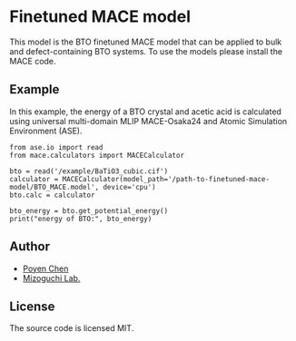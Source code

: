 # Finetuned MACE model
This model is the BTO finetuned MACE model that can be applied to bulk and defect-containing BTO systems. To use the models please install the MACE code.

## Example
In this example, the energy of a BTO crystal and acetic acid is calculated using universal multi-domain MLIP MACE-Osaka24 and Atomic Simulation Environment (ASE).
```
from ase.io import read
from mace.calculators import MACECalculator

bto = read('/example/BaTiO3_cubic.cif')
calculator = MACECalculator(model_path='/path-to-finetuned-mace-model/BTO_MACE.model', device='cpu')
bto.calc = calculator 

bto_energy = bto.get_potential_energy()
print("energy of BTO:", bto_energy)
```
## Author
* [Poyen Chen](https://github.com/poyeChen)
* [Mizoguchi Lab.](https://github.com/nmdl-mizo)

## License
The source code is licensed MIT.
